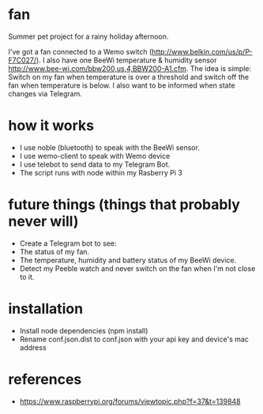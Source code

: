 # fan
Summer pet project for a rainy holiday afternoon.

I've got a fan connected to a Wemo switch (http://www.belkin.com/us/p/P-F7C027/).
I also have one BeeWi temperature & humidity sensor http://www.bee-wi.com/bbw200,us,4,BBW200-A1.cfm.
The idea is simple: Switch on my fan when temperature is over a threshold and switch off the fan when temperature is below.
I also want to be informed when state changes via Telegram.

# how it works
* I use noble (bluetooth) to speak with the BeeWi sensor.
* I use wemo-client to speak with Wemo device
* I use telebot to send data to my Telegram Bot.
* The script runs with node within my Rasberry Pi 3

# future things (things that probably never will)
* Create a Telegram bot to see:
 * The status of my fan.
 * The temperature, humidity and battery status of my BeeWi device.
* Detect my Peeble watch and never switch on the fan when I'm not close to it.

# installation

* Install node dependencies (npm install)
* Rename conf.json.dist to conf.json  with your api key and device's mac address

# references
* https://www.raspberrypi.org/forums/viewtopic.php?f=37&t=139848
